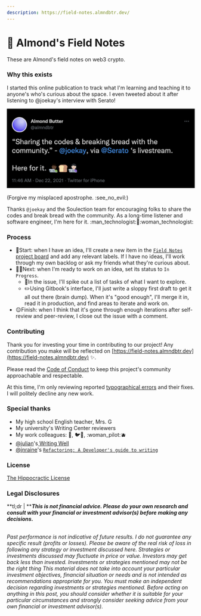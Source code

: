 ```yaml
---
description: https://field-notes.almndbtr.dev/
---
```


# 📓 Almond's Field Notes

These are Almond's field notes on web3 crypto.

### Why this exists

I started this online publication to track what I'm learning and teaching it to anyone's who's curious about the space. I even tweeted about it after listening to @joekay's interview with Serato!

!["Sharing the codes and breaking bread with the community." - @joekay](.gitbook/assets/sharing-the-codes-and-breaking-bread-with-the-community-joekay-almndbtr.png)

(Forgive my misplaced apostrophe. :see\_no\_evil:)

Thanks `@joekay` and the Soulection team for encouraging folks to share the codes and break bread with the community. As a long-time listener and software engineer, I'm here for it. :man\_technologist::bread::woman\_technologist:

### Process

* 🤔Start: when I have an idea, I'll create a new item in the [`Field Notes` project board](https://github.com/users/almndbtr/projects/1) and add any relevant labels. If I have no ideas, I'll work through my own backlog or ask my friends what they're curious about.
* 🙆‍♂️Next: when I'm ready to work on an idea, set its status to `In Progress`.
  * :grapes:In the issue, I'll spike out a list of tasks of what I want to explore.
  * :pencil2:Using Gitbook's interface, I'll just write a sloppy first draft to get it all out there (brain dump). When it's "good enough", I'll merge it in, read it in production, and find areas to iterate and work on.
* :relieved:Finish: when I think that it's gone through enough iterations after self-review and peer-review, I close out the issue with a comment.

### Contributing

Thank you for investing your time in contributing to our project! Any contribution you make will be reflected on [https://field-notes.almndbtr.dev](https://field-notes.almndbtr.dev) ✨.

Please read the [Code of Conduct](CODE\_OF\_CONDUCT.md) to keep this project's community approachable and respectable.

At this time, I'm only reviewing reported [typographical errors](https://en.wikipedia.org/wiki/Typographical\_error) and their fixes. I will politely decline any new work.

### **Special thanks**

* My high school English teacher, Mrs. G
* My university's Writing Center reviewers
* My work colleagues: 🌹, 🐦🚗, :woman\_pilot::blueberries:
* [@julian](https://twitter.com/julian)'s[ Writing Well](https://www.julian.com/guide/write)
* [@jnraine](https://twitter.com/jnraine)'s [`Refactoring: A Developer's guide to writing`](https://www.youtube.com/watch?v=BbIILUSmSk4)

### License

[The Hippocractic License](https://firstdonoharm.dev)

### Legal Disclosures

**tl;dr | **_**This is not financial advice. Please do your own research and consult with your financial or investment advisor(s) before making any decisions.**_

\
_Past performance is not indicative of future results. I do not guarantee any specific result (profits or losses). Please be aware of the real risk of loss in following any strategy or investment discussed here. Strategies or investments discussed may fluctuate in price or value. Investors may get back less than invested. Investments or strategies mentioned may not be the right thing This material does not take into account your particular investment objectives, financial situation or needs and is not intended as recommendations appropriate for you. You must make an independent decision regarding investments or strategies mentioned. Before acting on anything in this post, you should consider whether it is suitable for your particular circumstances and strongly consider seeking advice from your own financial or investment advisor(s)._

[\
](https://viewblock.io/arweave/tx/SQ6H3CZpgiAA-JHbGO8PrYHoo2\_oRwYa4DGbJh76dDk)
